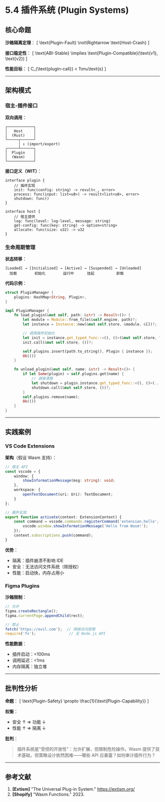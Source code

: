 # 5.4 插件系统 (Plugin Systems)

## 核心命题

**沙箱隔离定理**：
\[
\text{Plugin-Fault} \not\Rightarrow \text{Host-Crash}
\]

**接口稳定性**：
\[
\text{ABI-Stable} \implies \text{Plugin-Compatible}(\text{v1}, \text{v2})
\]

**性能目标**：
\[
C_{\text{plugin-call}} < 1\mu\text{s}
\]

---

## 架构模式

### 宿主-插件接口

**双向调用**：

```
┌────────────┐
│   Host     │
│  (Rust)    │
└─────┬──────┘
      │ ↕ (import/export)
┌─────┴──────┐
│  Plugin    │
│  (Wasm)    │
└────────────┘
```

**接口定义（WIT）**：

```wit
interface plugin {
    // 插件实现
    init: func(config: string) -> result<_, error>
    process: func(input: list<u8>) -> result<list<u8>, error>
    shutdown: func()
}

interface host {
    // 宿主提供
    log: func(level: log-level, message: string)
    get-config: func(key: string) -> option<string>
    allocate: func(size: u32) -> u32
}
```

### 生命周期管理

**状态转移**：

```
[Loaded] → [Initialized] → [Active] → [Suspended] → [Unloaded]
  加载        初始化        运行中      挂起          卸载
```

**代码示例**：

```rust
struct PluginManager {
    plugins: HashMap<String, Plugin>,
}

impl PluginManager {
    fn load_plugin(&mut self, path: &str) -> Result<()> {
        let module = Module::from_file(&self.engine, path)?;
        let instance = Instance::new(&mut self.store, &module, &[])?;

        // 调用插件初始化
        let init = instance.get_typed_func::<(), ()>(&mut self.store, "init")?;
        init.call(&mut self.store, ())?;

        self.plugins.insert(path.to_string(), Plugin { instance });
        Ok(())
    }

    fn unload_plugin(&mut self, name: &str) -> Result<()> {
        if let Some(plugin) = self.plugins.get(name) {
            // 调用清理
            let shutdown = plugin.instance.get_typed_func::<(), ()>(...)?;
            shutdown.call(&mut self.store, ())?;
        }
        self.plugins.remove(name);
        Ok(())
    }
}
```

---

## 实践案例

### VS Code Extensions

**架构**（假设 Wasm 支持）：

```typescript
// 宿主 API
const vscode = {
    window: {
        showInformationMessage(msg: string): void;
    },
    workspace: {
        openTextDocument(uri: Uri): TextDocument;
    }
};

// 插件实现
export function activate(context: ExtensionContext) {
    const command = vscode.commands.registerCommand('extension.hello', () => {
        vscode.window.showInformationMessage('Hello from Wasm!');
    });
    context.subscriptions.push(command);
}
```

**优势**：

- 隔离：插件崩溃不影响 IDE
- 安全：无法访问文件系统（除授权）
- 性能：启动快，内存占用小

### Figma Plugins

**沙箱限制**：

```javascript
// 允许
figma.createRectangle();
figma.currentPage.appendChild(rect);

// 禁止
fetch('https://evil.com');  // 网络访问受限
require('fs');               // 无 Node.js API
```

**性能数据**：

- 插件启动：<100ms
- 调用延迟：<1ms
- 内存隔离：独立堆

---

## 批判性分析

**命题**：
\[
\text{Plugin-Safety} \propto \frac{1}{\text{Plugin-Capability}}
\]

**权衡**：

- 安全 ↑ ⇒ 功能 ↓
- 性能 ↑ ⇒ 隔离 ↓

**批判**：
> 插件系统是"受控的开放性"：允许扩展，但限制危险操作。Wasm 提供了技术基础，但策略设计依然困难——哪些 API 应暴露？如何审计插件行为？

---

## 参考文献

1. **[Extism]** "The Universal Plug-in System." https://extism.org/
2. **[Shopify]** "Wasm Functions." 2023.
